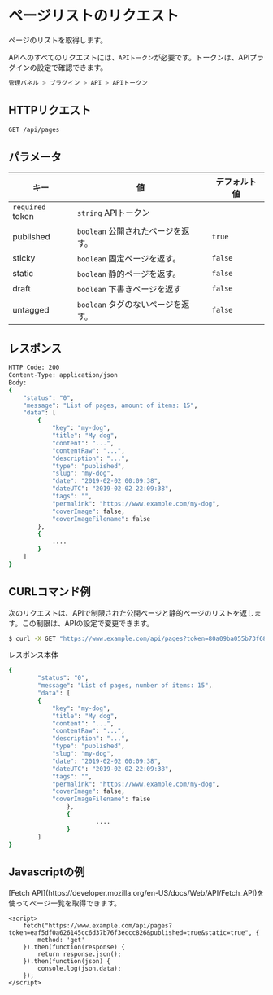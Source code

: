 # ページリストのリクエスト
<!-- position: 2 -->

ページのリストを取得します。

APIへのすべてのリクエストには、`APIトークン`が必要です。トークンは、APIプラグインの設定で確認できます。

```bash
管理パネル > ブラグイン > API > APIトークン
```

<h2 id="request">HTTPリクエスト</h2>

```bash
GET /api/pages
```

<h2 id="parameters">パラメータ</h2>

| キー | 値 | デフォルト値 |
|-----|-------|---------------|
| `required` token | `string` APIトークン | |
| published | `boolean` 公開されたページを返す。 | `true` |
| sticky | `boolean` 固定ページを返す。 | `false` |
| static | `boolean` 静的ページを返す。 | `false` |
| draft | `boolean` 下書きページを返す | `false` |
| untagged | `boolean` タグのないページを返す。 | `false` |

<h2 id="response">レスポンス</h2>

```bash
HTTP Code: 200
Content-Type: application/json
Body:
{
	"status": "0",
	"message": "List of pages, amount of items: 15",
	"data": [
		{
			"key": "my-dog",
			"title": "My dog",
			"content": "...",
			"contentRaw": "...",
			"description": "...",
			"type": "published",
			"slug": "my-dog",
			"date": "2019-02-02 00:09:38",
			"dateUTC": "2019-02-02 22:09:38",
			"tags": "",
			"permalink": "https://www.example.com/my-dog",
			"coverImage": false,
			"coverImageFilename": false
		},
		{
			....
		}
	]
}
```

<h2 id="curl-example">CURLコマンド例</h2>
次のリクエストは、APIで制限された公開ページと静的ページのリストを返します。この制限は、APIの設定で変更できます。

```bash
$ curl -X GET "https://www.example.com/api/pages?token=80a09ba055b73f68e3c9e7c9ea12b432&published=true&static=true"
```

レスポンス本体

```bash
{
        "status": "0",
        "message": "List of pages, number of items: 15",
        "data": [
		{
			"key": "my-dog",
			"title": "My dog",
			"content": "...",
			"contentRaw": "...",
			"description": "...",
			"type": "published",
			"slug": "my-dog",
			"date": "2019-02-02 00:09:38",
			"dateUTC": "2019-02-02 22:09:38",
			"tags": "",
			"permalink": "https://www.example.com/my-dog",
			"coverImage": false,
			"coverImageFilename": false
                },
                {
                        ....
                }
        ]
}
```

<h2 id="javascript-example">Javascriptの例</h2>
[Fetch API](https://developer.mozilla.org/en-US/docs/Web/API/Fetch_API)を使ってページ一覧を取得できます。

```
<script>
	fetch("https://www.example.com/api/pages?token=eaf5df0a626145cc6d37b76f3eccc826&published=true&static=true", {
		method: 'get'
	}).then(function(response) {
		return response.json();
	}).then(function(json) {
		console.log(json.data);
	});
</script>
```
